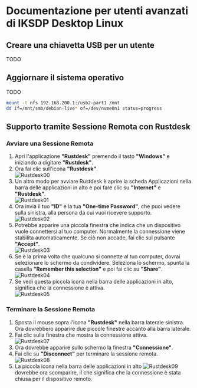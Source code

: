 # Documentazione per utenti avanzati di IKSDP Desktop Linux  

## Creare una chiavetta USB per un utente  

TODO  

## Aggiornare il sistema operativo  

TODO

```bash
mount -t nfs 192.168.200.1:/usb2-part1 /mnt
dd if=/mnt/smb/debian-live* of=/dev/nvme0n1 status=progress 
```

## Supporto tramite Sessione Remota con Rustdesk

### Avviare una Sessione Remota  
1. Apri l'applicazione **"Rustdesk"** premendo il tasto **"Windows"** e iniziando a digitare **"Rustdesk"**.  
2. Ora fai clic sull'icona **"Rustdesk"**.  
![Rustdesk00](../shared/images/poweruser/rustdesk/rustdesk00.png)  
3. Un altro modo per avviare Rustdesk è aprire la scheda Applicazioni nella barra delle applicazioni in alto e poi fare clic su **"Internet"** e **"Rustdesk"**.  
![Rustdesk01](../shared/images/poweruser/rustdesk/rustdesk01.png)  
4. Ora invia il tuo **"ID"** e la tua **"One-time Password"**, che puoi vedere sulla sinistra, alla persona da cui vuoi ricevere supporto.  
![Rustdesk02](../shared/images/poweruser/rustdesk/rustdesk02.png)  
5. Potrebbe apparire una piccola finestra che indica che un dispositivo vuole connettersi al tuo computer. Normalmente la connessione viene stabilita automaticamente. Se ciò non accade, fai clic sul pulsante **"Accept"**.  
![Rustdesk03](../shared/images/poweruser/rustdesk/rustdesk03.png)  
6. Se è la prima volta che qualcuno si connette al tuo computer, dovrai selezionare lo schermo da condividere. Seleziona lo schermo, spunta la casella **"Remember this selection"** e poi fai clic su **"Share"**.  
![Rustdesk04](../shared/images/poweruser/rustdesk/rustdesk04.png)  
7. Se vedi questa piccola icona nella barra delle applicazioni in alto, significa che la connessione è attiva.  
![Rustdesk05](../shared/images/poweruser/rustdesk/rustdesk05.png)  

### Terminare la Sessione Remota  
1. Sposta il mouse sopra l'icona **"Rustdesk"** nella barra laterale sinistra. Ora dovrebbero apparire due piccole finestre accanto alla barra laterale.  
2. Fai clic sulla finestra che mostra la connessione attiva.  
![Rustdesk07](../shared/images/poweruser/rustdesk/rustdesk07.png)  
3. Ora dovrebbe apparire sullo schermo la finestra **"Connessione"**.  
4. Fai clic su **"Disconnect"** per terminare la sessione remota.  
![Rustdesk08](../shared/images/poweruser/rustdesk/rustdesk08.png)  
5. La piccola icona nella barra delle applicazioni in alto ![Rustdesk09](../shared/images/poweruser/rustdesk/rustdesk09.png) dovrebbe ora scomparire, il che significa che la connessione è stata chiusa per il dispositivo remoto.